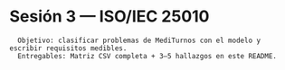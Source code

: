   # Sesión 3 — ISO/IEC 25010
      Objetivo: clasificar problemas de MediTurnos con el modelo y escribir requisitos medibles.
      Entregables: Matriz CSV completa + 3–5 hallazgos en este README.
